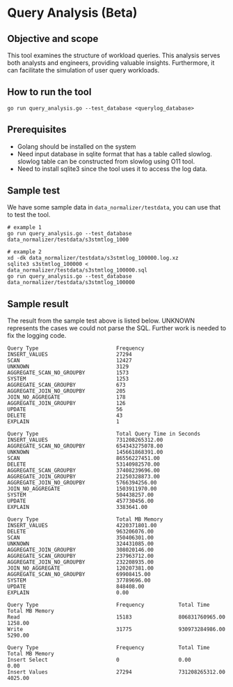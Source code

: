 # Query Analysis (Beta)

## Objective and scope
This tool examines the structure of workload queries. This analysis serves both analysts and engineers, providing valuable insights. Furthermore, it can facilitate the simulation of user query workloads.

## How to run the tool
```
go run query_analysis.go --test_database <querylog_database>
```

## Prerequisites 
- Golang should be installed on the system
- Need input database in sqlite format that has a table called slowlog. slowlog table
  can be constructed from slowlog using O11 tool. 
- Need to install sqlite3 since the tool uses it to access the log data. 

## Sample test
We have some sample data in `data_normalizer/testdata`, you can use that to test the tool.

```
# example 1
go run query_analysis.go --test_database data_normalizer/testdata/s3stmtlog_1000

# example 2
xd -dk data_normalizer/testdata/s3stmtlog_100000.log.xz
sqlite3 s3stmtlog_100000 < data_normalizer/testdata/s3stmtlog_100000.sql
go run query_analysis.go --test_database data_normalizer/testdata/s3stmtlog_100000
```

## Sample result
The result from the sample test above is listed below. UNKNOWN represents the cases
we could not parse the SQL. Further work is needed to fix the logging code.
```
Query Type                         Frequency
INSERT_VALUES                      27294
SCAN                               12427
UNKNOWN                            3129
AGGREGATE_SCAN_NO_GROUPBY          1573
SYSTEM                             1253
AGGREGATE_SCAN_GROUPBY             673
AGGREGATE_JOIN_NO_GROUPBY          205
JOIN_NO_AGGREGATE                  178
AGGREGATE_JOIN_GROUPBY             126
UPDATE                             56
DELETE                             43
EXPLAIN                            1

Query Type                         Total Query Time in Seconds
INSERT_VALUES                      731208265312.00
AGGREGATE_SCAN_NO_GROUPBY          654343275078.00
UNKNOWN                            145661868391.00
SCAN                               86556227451.00
DELETE                             53140982570.00
AGGREGATE_SCAN_GROUPBY             37408239696.00
AGGREGATE_JOIN_GROUPBY             21250328873.00
AGGREGATE_JOIN_NO_GROUPBY          5766394256.00
JOIN_NO_AGGREGATE                  1503911970.00
SYSTEM                             504438257.00
UPDATE                             457730456.00
EXPLAIN                            3383641.00

Query Type                         Total MB Memory
INSERT_VALUES                      4220371801.00
DELETE                             963206076.00
SCAN                               350406301.00
UNKNOWN                            324431085.00
AGGREGATE_JOIN_GROUPBY             308020146.00
AGGREGATE_SCAN_GROUPBY             237963712.00
AGGREGATE_JOIN_NO_GROUPBY          232208935.00
JOIN_NO_AGGREGATE                  120207381.00
AGGREGATE_SCAN_NO_GROUPBY          69908415.00
SYSTEM                             37789696.00
UPDATE                             848408.00
EXPLAIN                            0.00

Query Type                         Frequency           Total Time          Total MB Memory     
Read                               15183               806831760965.00     1258.00             
Write                              31775               930973284986.00     5290.00             

Query Type                         Frequency           Total Time          Total MB Memory     
Insert Select                      0                   0.00                0.00                
Insert Values                      27294               731208265312.00     4025.00